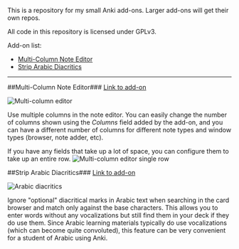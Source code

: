 This is a repository for my small Anki add-ons. Larger add-ons will get their own repos.

All code in this repository is licensed under GPLv3.

Add-on list:
- [Multi-Column Note Editor](#multi-column-note-editor)
- [Strip Arabic Diacritics](#strip-arabic-diacritics)

---

##Multi-Column Note Editor###
[Link to add-on](https://ankiweb.net/shared/info/3491767031)

![Multi-column editor](https://raw.github.com/hssm/anki-addons/master/docs/multicolumn_browser.png)

Use multiple columns in the note editor. You can easily change the number of columns shown using the *Columns* field added by the add-on, and you can have a different number of columns for different note types and window types (browser, note adder, etc).

If you have any fields that take up a lot of space, you can configure them to take up an entire row.
![Multi-column editor single row](https://raw.github.com/hssm/anki-addons/master/docs/multicolumn_browser_single_row.png)


##Strip Arabic Diacritics###
[Link to add-on](https://ankiweb.net/shared/info/1924690148)

![Arabic diacritics](https://raw.github.com/hssm/anki-addons/master/docs/ar_diacritics.png "Strip Arabic diacritics in card browser")

Ignore "optional" diacritical marks in Arabic text when searching in the card browser and match only against the base characters. This allows you to enter words without any vocalizations but still find them in your deck if they do use them. Since Arabic learning materials typically do use vocalizations (which can become quite convoluted), this feature can be very convenient for a student of Arabic using Anki.
